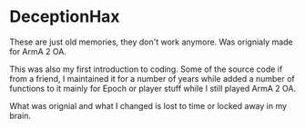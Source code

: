 # DeceptionHax

These are just old memories, they don't work anymore.
Was orignialy made for ArmA 2 OA.

This was also my first introduction to coding. Some of the source code if from a friend, I maintained it for a number of years while added a number of functions to it mainly for Epoch or player stuff while I still played ArmA 2 OA. 

What was orignial and what I changed is lost to time or locked away in my brain.
